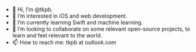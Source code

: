 - 👋 Hi, I’m @tkpb.
- 👀 I’m interested in iOS and web development.
- 🌱 I’m currently learning Swift and machine learning.
- 💞️ I’m looking to collaborate on some relevant open-source projects, to learn and feel relevant to the world.
- 📫 How to reach me: tkpb at outlook.com

<!---
tkpb/tkpb is a ✨ special ✨ repository because its `README.md` (this file) appears on your GitHub profile.
You can click the Preview link to take a look at your changes.
--->
